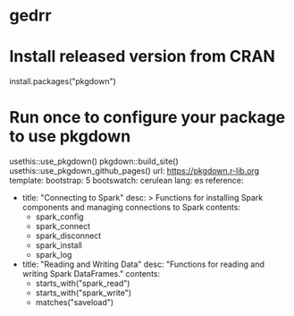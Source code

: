 # gedrr
# Install released version from CRAN
install.packages("pkgdown")
# Run once to configure your package to use pkgdown
usethis::use_pkgdown()
pkgdown::build_site()
usethis::use_pkgdown_github_pages()
url: https://pkgdown.r-lib.org
template:
  bootstrap: 5
  bootswatch: cerulean
lang: es
reference:
- title: "Connecting to Spark"
  desc: >
    Functions for installing Spark components and managing
    connections to Spark
  contents: 
  - spark_config
  - spark_connect
  - spark_disconnect
  - spark_install
  - spark_log
- title: "Reading and Writing Data"
  desc: "Functions for reading and writing Spark DataFrames."
  contents:
  - starts_with("spark_read")
  - starts_with("spark_write")
  - matches("saveload")
